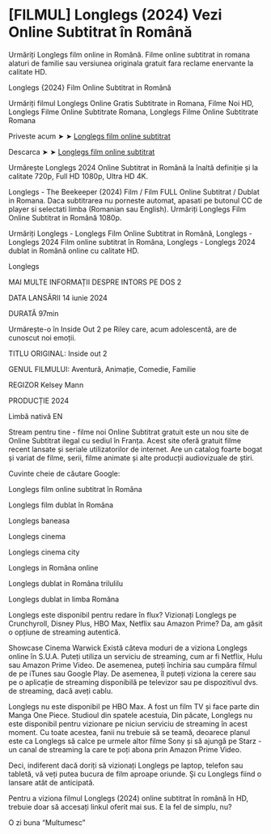 # [FILMUL] Longlegs (2024) Vezi Online Subtitrat în Română

Urmăriți Longlegs film online in Română. Filme online subtitrat in romana alaturi de familie sau versiunea originala gratuit fara reclame enervante la calitate HD.

Longlegs {2024} Film Online Subtitrat in Română

Urmăriți filmul Longlegs Online Gratis Subtitrate in Romana, Filme Noi HD, Longlegs Filme Online Subtitrate Romana, Longlegs Filme Online Subtitrate Romana

Priveste acum ➤ ➤ [Longlegs film online subtitrat](https://bigtube55.org/ro/1226578/longlegs.html)

Descarca ➤ ➤ [Longlegs film online subtitrat](https://bigtube55.org/ro/1226578/longlegs.html)

Urmărește Longlegs 2024 Online Subtitrat in Română la înaltă definiție și la calitate 720p, Full HD 1080p, Ultra HD 4K.

Longlegs - The Beekeeper (2024) Film / Film FULL Online Subtitrat / Dublat in Romana. Daca subtitrarea nu porneste automat, apasati pe butonul CC de player si selectati limba (Romanian sau English). Urmăriți Longlegs Film Online Subtitrat in Română 1080p.

Urmăriți Longlegs - Longlegs Film Online Subtitrat in Română, Longlegs - Longlegs 2024 Film online subtitrat în Româna, Longlegs - Longlegs 2024 dublat in Română online cu calitate HD.

Longlegs

MAI MULTE INFORMAȚII DESPRE INTORS PE DOS 2

DATA LANSĂRII 14 iunie 2024

DURATĂ 97min

Urmărește-o în Inside Out 2 pe Riley care, acum adolescentă, are de cunoscut noi emoții.

TITLU ORIGINAL: Inside out 2

GENUL FILMULUI: Aventură, Animație, Comedie, Familie

REGIZOR Kelsey Mann

PRODUCȚIE 2024

Limbă nativă EN

Stream pentru tine - filme noi Online Subtitrat gratuit este un nou site de Online Subtitrat ilegal cu sediul în Franța. Acest site oferă gratuit filme recent lansate și seriale utilizatorilor de internet. Are un catalog foarte bogat și variat de filme, serii, filme animate și alte producții audiovizuale de știri.

Cuvinte cheie de căutare Google:

Longlegs film online subtitrat în Româna

Longlegs film dublat în Româna

Longlegs baneasa

Longlegs cinema

Longlegs cinema city

Longlegs in Româna online

Longlegs dublat in Româna trilulilu

Longlegs dublat in limba Româna

Longlegs este disponibil pentru redare în flux? Vizionați Longlegs pe Crunchyroll, Disney Plus, HBO Max, Netflix sau Amazon Prime? Da, am găsit o opțiune de streaming autentică.

Showcase Cinema Warwick Există câteva moduri de a viziona Longlegs online în S.U.A. Puteți utiliza un serviciu de streaming, cum ar fi Netflix, Hulu sau Amazon Prime Video. De asemenea, puteți închiria sau cumpăra filmul de pe iTunes sau Google Play. De asemenea, îl puteți viziona la cerere sau pe o aplicație de streaming disponibilă pe televizor sau pe dispozitivul dvs. de streaming, dacă aveți cablu.

Longlegs nu este disponibil pe HBO Max. A fost un film TV și face parte din Manga One Piece. Studioul din spatele acestuia, Din păcate, Longlegs nu este disponibil pentru vizionare pe niciun serviciu de streaming în acest moment. Cu toate acestea, fanii nu trebuie să se teamă, deoarece planul este ca Longlegs să calce pe urmele altor filme Sony și să ajungă pe Starz - un canal de streaming la care te poți abona prin Amazon Prime Video.

Deci, indiferent dacă doriți să vizionați Longlegs pe laptop, telefon sau tabletă, vă veți putea bucura de film aproape oriunde. Și cu Longlegs fiind o lansare atât de anticipată.

Pentru a viziona filmul Longlegs (2024) online subtitrat în română în HD, trebuie doar să accesați linkul oferit mai sus. E la fel de simplu, nu?

O zi buna “Multumesc”

